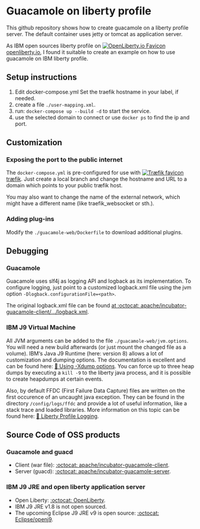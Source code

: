 # Guacamole on liberty profile

This github repository shows how to create guacamole on a liberty profile
server. The default container uses jetty or tomcat as application server.

As IBM open sources liberty profile on
[![OpenLiberty.io Favicon][openlibertyiofav] openliberty.io](https://openliberty.io), I found it suitable to create an
example on how to use guacamole on IBM liberty profile.

## Setup instructions

1. Edit docker-compose.yml Set the traefik hostname in your label, if needed.
1. create a file `./user-mapping.xml`.
1. run: `docker-compose up --build -d` to start the service.
1. use the selected domain to connect or use `docker ps` to find the ip and
   port.

## Customization

### Exposing the port to the public internet
   
The `docker-compose.yml` is pre-configured for use with
[![Træfik favicon][traefikiofav] træfik](https://traefik.io/).  Just create a local branch and change the
hostname and URL to a domain which points to your public træfik host.

You may also want to change the name of the external network, which might have
a different name (like traefik\_websocket or sth.).

### Adding plug-ins

Modify the `./guacamole-web/Dockerfile` to download additional plugins.


## Debugging

### Guacamole

Guacamole uses slf4j as logging API and logback as its implementation.  To
configure logging, just point to a customized logback.xml file using the jvm
option `-Dlogback.configurationFile=<path>`.

The original logback.xml file can be found
[at :octocat: apache/incubator-guacamole-client/…/logback.xml](https://raw.githubusercontent.com/apache/incubator-guacamole-client/master/guacamole/src/main/resources/logback.xml).


### IBM J9 Virtual Machine

All JVM arguments can be added to the file `./guacamole-web/jvm.options`. You
will need a new build afterwards (or just mount the changed file as a volume).
IBM‘s Java J9 Runtime (here: version 8) allows a lot of customization and
dumping options.  The documentation is excellent and can be found here:
[:link: Using -Xdump options](https://www.ibm.com/support/knowledgecenter/en/SSYKE2_8.0.0/com.ibm.java.lnx.80.doc/diag/tools/dumpagents_syntax.html).
You can force up to three heap dumps by executing a `kill -9` to the liberty
java process, and it is possible to create heapdumps at certain events.

Also, by default FFDC (First Failure Data Capture) files are written on the
first occurence of an uncaught java exception. They can be found in the
directory `/config/logs/ffdc` and provide a lot of useful information, like a
stack trace and loaded libraries. More information on this topic can be found
here: [:link: Liberty Profile Logging](https://www.ibm.com/support/knowledgecenter/en/SSEQTP_8.5.5/com.ibm.websphere.wlp.doc/ae/rwlp_logging.html).


## Source Code of OSS products

### Guacamole and guacd

* Client (war file): [:octocat: apache/incubator-guacamole-client](https://github.com/apache/incubator-guacamole-client).
* Server (guacd): [:octocat: apache/incubator-guacamole-server](https://github.com/apache/incubator-guacamole-server).

### IBM J9 JRE and open liberty application server

* Open Liberty: [:octocat: OpenLiberty](https://github.com/OpenLiberty).
* IBM J9 JRE v1.8 is not open sourced.
* The upcoming Eclipse J9 JRE v9 is open source: [:octocat: Eclipse/openj9](https://github.com/eclipse/openj9).

[openlibertyiofav]: https://openliberty.io/favicon.ico
[traefikiofav]: https://traefik.io/favicon.ico
